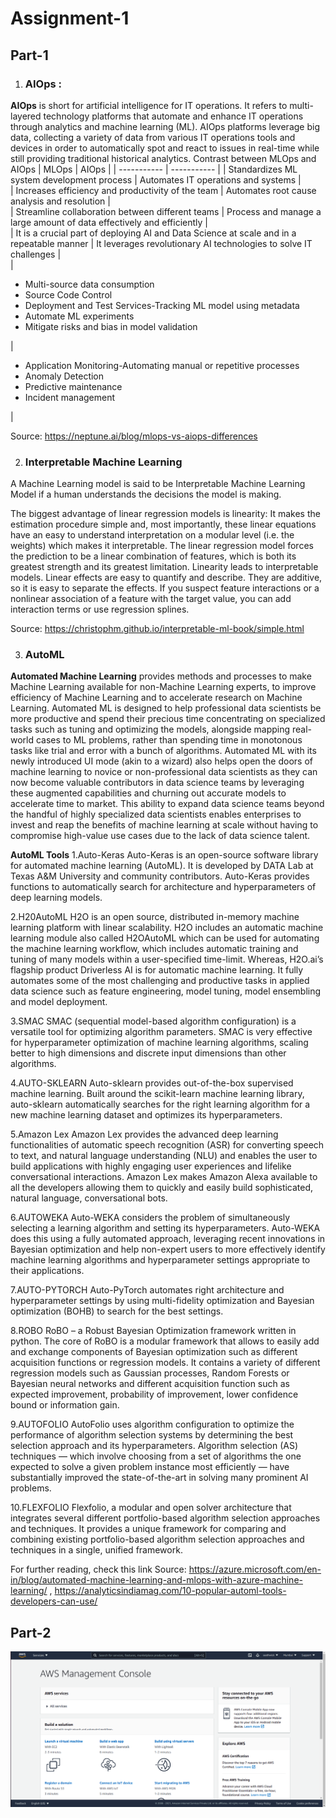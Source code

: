 # Assignment-1
## Part-1
1. ### AIOps :
  **AIOps** is short for artificial intelligence for IT operations. It refers to multi-layered technology platforms that automate and enhance IT operations through analytics and machine learning (ML). AIOps platforms leverage big data, collecting a variety of data from various IT operations tools and devices in order to automatically spot and react to issues in real-time while still providing traditional historical analytics.
  Contrast between MLOps and AIOps
  | MLOps | AIOps |
  | ----------- | ----------- |
  | Standardizes ML system development process | Automates IT operations and systems |    
  | Increases efficiency and productivity of the team	| Automates root cause analysis and resolution |    
  | Streamline collaboration between different teams | Process and manage a large amount of data effectively and efficiently |    
  | It is a crucial part of deploying AI and Data Science at scale and in a repeatable manner | It leverages revolutionary AI technologies to solve IT challenges |    
  |  <ul><li>Multi-source data consumption</li><li>Source Code Control</li><li>Deployment and Test Services-Tracking ML model using metadata</li><li>Automate ML experiments</li><li>Mitigate risks and bias in model validation</li></ul> |  <ul><li>Application Monitoring-Automating manual or repetitive processes</li><li>Anomaly Detection</li><li>Predictive maintenance</li><li> Incident management</li></ul> | 
  
  Source: https://neptune.ai/blog/mlops-vs-aiops-differences 
  
2. ### Interpretable Machine Learning
A Machine Learning model is said to be Interpretable Machine Learning Model if a human understands the decisions the model is making.

 The biggest advantage of linear regression models is linearity: It makes the estimation procedure simple and, most importantly, these linear equations have an easy to understand interpretation on a modular level (i.e. the weights) which makes it interpretable.
 The linear regression model forces the prediction to be a linear combination of features, which is both its greatest strength and its greatest limitation. Linearity leads to interpretable models. Linear effects are easy to quantify and describe. They are additive, so it is easy to separate the effects. If you suspect feature interactions or a nonlinear association of a feature with the target value, you can add interaction terms or use regression splines.
 
Source: https://christophm.github.io/interpretable-ml-book/simple.html

3. ### AutoML
**Automated Machine Learning** provides methods and processes to make Machine Learning available for non-Machine Learning experts, to improve efficiency of Machine Learning and to accelerate research on Machine Learning.
 Automated ML is designed to help professional data scientists be more productive and spend their precious time concentrating on specialized tasks such as tuning and optimizing the models, alongside mapping real-world cases to ML problems, rather than spending time in monotonous tasks like trial and error with a bunch of algorithms. Automated ML with its newly introduced UI mode (akin to a wizard) also helps open the doors of machine learning to novice or non-professional data scientists as they can now become valuable contributors in data science teams by leveraging these augmented capabilities and churning out accurate models to accelerate time to market. This ability to expand data science teams beyond the handful of highly specialized data scientists enables enterprises to invest and reap the benefits of machine learning at scale without having to compromise high-value use cases due to the lack of data science talent.

**AutoML Tools**
1.Auto-Keras
Auto-Keras is an open-source software library for automated machine learning (AutoML). It is developed by DATA Lab at Texas A&M University and community contributors. Auto-Keras provides functions to automatically search for architecture and hyperparameters of deep learning models.

2.H20AutoML
H2O is an open source, distributed in-memory machine learning platform with linear scalability. H2O includes an automatic machine learning module also called H2OAutoML which can be used for automating the machine learning workflow,  which includes automatic training and tuning of many models within a user-specified time-limit.
Whereas, H2O.ai’s flagship product Driverless AI is for automatic machine learning. It fully automates some of the most challenging and productive tasks in applied data science such as feature engineering, model tuning, model ensembling and model deployment.

3.SMAC
SMAC (sequential model-based algorithm configuration) is a versatile tool for optimizing algorithm parameters. SMAC is very effective for hyperparameter optimization of machine learning algorithms, scaling better to high dimensions and discrete input dimensions than other algorithms.

4.AUTO-SKLEARN
Auto-sklearn provides out-of-the-box supervised machine learning. Built around the scikit-learn machine learning library, auto-sklearn automatically searches for the right learning algorithm for a new machine learning dataset and optimizes its hyperparameters. 

5.Amazon Lex
Amazon Lex provides the advanced deep learning functionalities of automatic speech recognition (ASR) for converting speech to text, and natural language understanding (NLU) and enables the user to build applications with highly engaging user experiences and lifelike conversational interactions. 
Amazon Lex makes Amazon Alexa available to all the developers allowing them to quickly and easily build sophisticated, natural language, conversational bots.

6.AUTOWEKA
Auto-WEKA considers the problem of simultaneously selecting a learning algorithm and setting its hyperparameters. Auto-WEKA does this using a fully automated approach, leveraging recent innovations in Bayesian optimization and help non-expert users to more effectively identify machine learning algorithms and hyperparameter settings appropriate to their applications.

7.AUTO-PYTORCH
Auto-PyTorch automates  right architecture and hyperparameter settings by using multi-fidelity optimization and Bayesian optimization (BOHB) to search for the best settings.

8.ROBO
RoBO – a Robust Bayesian Optimization framework written in python. The core of RoBO is a modular framework that allows to easily add and exchange components of Bayesian optimization such as different acquisition functions or regression models. 
It contains a variety of different regression models such as Gaussian processes, Random Forests or Bayesian neural networks and different acquisition function such as expected improvement, probability of improvement, lower confidence bound or information gain.

9.AUTOFOLIO
AutoFolio uses algorithm configuration to optimize the performance of algorithm selection systems by determining the best selection approach and its hyperparameters.
Algorithm selection (AS) techniques — which involve choosing from a set of algorithms the one expected to solve a given problem instance most efficiently — have substantially improved the state-of-the-art in solving many prominent AI problems.

10.FLEXFOLIO
Flexfolio, a modular and open solver architecture that integrates several different portfolio-based algorithm selection approaches and techniques. It provides a unique framework for comparing and combining existing portfolio-based algorithm selection approaches and techniques in a single, unified framework.

For further reading, check this link
Source: https://azure.microsoft.com/en-in/blog/automated-machine-learning-and-mlops-with-azure-machine-learning/ , https://analyticsindiamag.com/10-popular-automl-tools-developers-can-use/

## Part-2
![alt text](https://github.com/Renati-Saathwick-Reddy/Fundamentals_of_MLOps_190050100/blob/main/Week1/AWS%20console.png)
